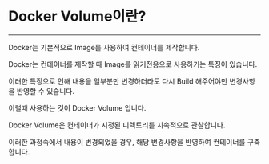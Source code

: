# Docker Volume이란?

<hr/>

Docker는 기본적으로 Image를 사용하여 컨테이너를 제작합니다.

Docker는 컨테이너를 제작할 때 Image를 읽기전용으로 사용하기는 특징이 있습니다.

이러한 특징으로 인해 내용을 일부분만 변경하더라도 다시 Build 해주어야만 변경사항을 반영할 수 있습니다.

이럴때 사용하는 것이 Docker Volume 입니다.



Docker Volume은 컨테이너가 지정된 디렉토리를 지속적으로 관찰합니다.

이러한 과정속에서 내용이 변경되었을 경우, 해당 변경사항을 반영하여 컨테이너를 구축합니다.